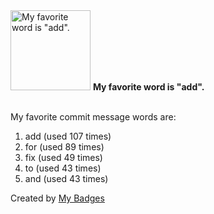 <img src="https://my-badges.github.io/my-badges/favorite-word.png" alt="My favorite word is &quot;add&quot;." title="My favorite word is &quot;add&quot;." width="128">
<strong>My favorite word is &quot;add&quot;.</strong>
<br><br>

My favorite commit message words are:

1. add (used 107 times)
2. for (used 89 times)
3. fix (used 49 times)
4. to (used 43 times)
5. and (used 43 times)


Created by <a href="https://github.com/my-badges/my-badges">My Badges</a>